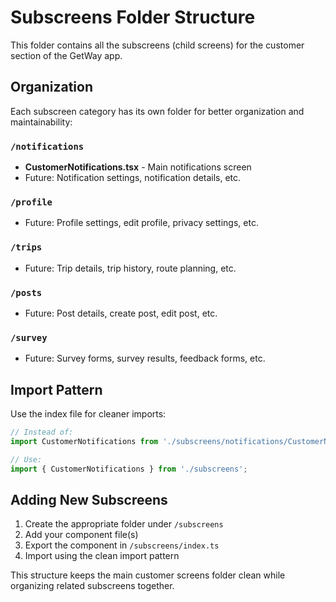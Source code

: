 # Subscreens Folder Structure

This folder contains all the subscreens (child screens) for the customer section of the GetWay app.

## Organization

Each subscreen category has its own folder for better organization and maintainability:

### `/notifications`
- **CustomerNotifications.tsx** - Main notifications screen
- Future: Notification settings, notification details, etc.

### `/profile`
- Future: Profile settings, edit profile, privacy settings, etc.

### `/trips`
- Future: Trip details, trip history, route planning, etc.

### `/posts`
- Future: Post details, create post, edit post, etc.

### `/survey`
- Future: Survey forms, survey results, feedback forms, etc.

## Import Pattern

Use the index file for cleaner imports:

```typescript
// Instead of:
import CustomerNotifications from './subscreens/notifications/CustomerNotifications';

// Use:
import { CustomerNotifications } from './subscreens';
```

## Adding New Subscreens

1. Create the appropriate folder under `/subscreens`
2. Add your component file(s)
3. Export the component in `/subscreens/index.ts`
4. Import using the clean import pattern

This structure keeps the main customer screens folder clean while organizing related subscreens together.
